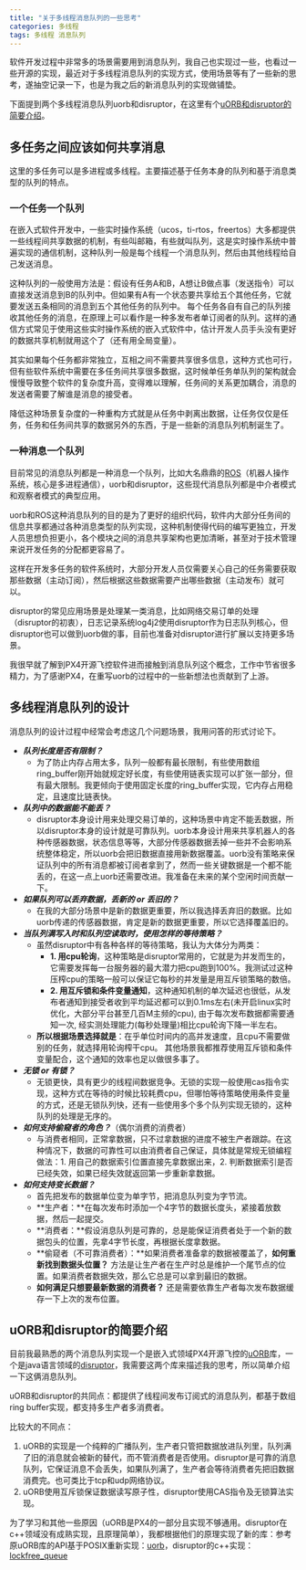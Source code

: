 ```yaml
---
title: "关于多线程消息队列的一些思考"
categories: 多线程
tags: 多线程 消息队列
---
```


软件开发过程中非常多的场景需要用到消息队列，我自己也实现过一些，也看过一些开源的实现，最近对于多线程消息队列的实现方式，使用场景等有了一些新的思考，遂抽空记录一下，也是为我之后的新消息队列的实现做铺垫。

下面提到两个多线程消息队列uorb和disruptor，在这里有个[uORB和disruptor的简要介绍](#uORB和disruptor的简要介绍)。

## 多任务之间应该如何共享消息

这里的多任务可以是多进程或多线程。主要描述基于任务本身的队列和基于消息类型的队列的特点。

### 一个任务一个队列

在嵌入式软件开发中，一些实时操作系统（ucos，ti-rtos，freertos）大多都提供一些线程间共享数据的机制，有些叫邮箱，有些就叫队列，这是实时操作系统中普遍实现的通信机制，这种队列一般是每个线程一个消息队列，然后由其他线程给自己发送消息。

这种队列的一般使用方法是：假设有任务A和B，A想让B做点事（发送指令）可以直接发送消息到B的队列中。但如果有A有一个状态要共享给五个其他任务，它就要发送五条相同的消息到五个其他任务的队列中。 每个任务各自有自己的队列接收其他任务的消息，在原理上可以看作是一种多发布者单订阅者的队列。这样的通信方式常见于使用这些实时操作系统的嵌入式软件中，估计开发人员手头没有更好的数据共享机制就用这个了（还有用全局变量）。

其实如果每个任务都非常独立，互相之间不需要共享很多信息，这种方式也可行，但有些软件系统中需要在多任务间共享很多数据，这时候单任务单队列的架构就会慢慢导致整个软件的复杂度升高，变得难以理解，任务间的关系更加耦合，消息的发送者需要了解谁是消息的接受者。

降低这种场景复杂度的一种重构方式就是从任务中剥离出数据，让任务仅仅是任务，任务和任务间共享的数据另外的东西，于是一些新的消息队列机制诞生了。

### 一种消息一个队列

目前常见的消息队列都是一种消息一个队列，比如大名鼎鼎的[ROS](https://www.ros.org/about-ros/)（机器人操作系统，核心是多进程通信），uorb和disruptor，这些现代消息队列都是中介者模式和观察者模式的典型应用。

uorb和ROS这种消息队列的目的是为了更好的组织代码，软件内大部分任务间的信息共享都通过各种消息类型的队列实现，这种机制使得代码的编写更独立，开发人员思想负担更小，各个模块之间的消息共享架构也更加清晰，甚至对于技术管理来说开发任务的分配都更容易了。

这样在开发多任务的软件系统时，大部分开发人员仅需要关心自己的任务需要获取那些数据（主动订阅），然后根据这些数据需要产出哪些数据（主动发布）就可以。

disruptor的常见应用场景是处理某一类消息，比如网络交易订单的处理（disruptor的初衷），日志记录系统log4j2使用disruptor作为日志队列核心，但disruptor也可以做到uorb做的事，目前也准备对disruptor进行扩展以支持更多场景。

我很早就了解到PX4开源飞控软件进而接触到消息队列这个概念，工作中节省很多精力，为了感谢PX4，在重写uorb的过程中的一些新想法也贡献到了上游。

## 多线程消息队列的设计

消息队列的设计过程中经常会考虑这几个问题场景，我用问答的形式讨论下。

* ***队列长度是否有限制？*** 
  * 为了防止内存占用太多，队列一般都有最长限制，有些使用数组ring_buffer刚开始就规定好长度，有些使用链表实现可以扩张一部分，但有最大限制。我更倾向于使用固定长度的ring_buffer实现，它内存占用稳定，且速度比链表快。
* ***队列中的数据能不能丢？*** 
  * disruptor本身设计用来处理交易订单的，这种场景中肯定不能丢数据，所以disruptor本身的设计就是可靠队列。uorb本身设计用来共享机器人的各种传感器数据，状态信息等等，大部分传感器数据丢掉一些并不会影响系统整体稳定，所以uorb会把旧数据直接用新数据覆盖。uorb没有策略来保证队列中的所有消息都被订阅者拿到了，然而一些关键数据是一个都不能丢的，在这一点上uorb还需要改进。我准备在未来的某个空闲时间贡献一下。
* ***如果队列可以丢弃数据，丢新的 or 丢旧的？*** 
  * 在我的大部分场景中是新的数据更重要，所以我选择丢弃旧的数据。比如uorb传递的传感器数据，肯定是新的数据更重要，所以它选择覆盖旧的。
* ***当队列满写入时和队列空读取时，使用怎样的等待策略？*** 
  * 虽然disruptor中有各种各样的等待策略，我认为大体分为两类：
    * **1. 用cpu轮询**，这种策略是disruptor常用的，它就是为并发而生的，它需要发挥每一台服务器的最大潜力把cpu跑到100%。我测试过这种压榨cpu的策略一般可以保证它每秒的并发量是用互斥锁策略的数倍。
    *  **2. 用互斥锁和条件变量通知**，这种通知机制的单次延迟也很低，从发布者通知到接受者收到平均延迟都可以到0.1ms左右(未开启linux实时优化，大部分平台甚至几百M主频的cpu), 由于每次发布数据都需要通知一次, 经实测处理能力(每秒处理量)相比cpu轮询下降一半左右。  
  * **所以根据场景选择就是**：在乎单位时间内的高并发速度，且cpu不需要做别的任务，就选择用轮询榨干cpu。   其他场景我都推荐使用互斥锁和条件变量配合，这个通知的效率也足以做很多事了。
* ***无锁 or 有锁？*** 
  * 无锁更快，具有更少的线程间数据竞争。无锁的实现一般使用cas指令实现，这种方式在等待的时候比较耗费cpu，但哪怕等待策略使用条件变量的方式，还是无锁队列快，还有一些使用多个多个队列实现无锁的，这种队列的处理是无序的。
* ***如何支持偷窥者的角色？***（偶尔消费的消费者）
  * 与消费者相同，正常拿数据，只不过拿数据的进度不被生产者跟踪。在这种情况下，数据的可靠性可以由消费者自己保证，具体就是常规无锁编程做法：1. 用自己的数据索引位置直接先拿数据出来，2. 判断数据索引是否已经失效，如果已经失效就返回第一步重新拿数据。
* ***如何支持变长数据？*** 
  * 首先把发布的数据单位变为单字节，把消息队列变为字节流。
  * **生产者：**在每次发布时添加一个4字节的数据长度头，紧接着放数据，然后一起提交。
  * **消费者：**假设消息队列是可靠的，总是能保证消费者处于一个新的数据包头的位置，先拿4字节长度，再根据长度拿数据。
  * **偷窥者（不可靠消费者）：**如果消费者准备拿的数据被覆盖了，**如何重新找到数据头位置？** 方法是让生产者在生产时总是维护一个尾节点的位置。如果消费者数据失效，那么它总是可以拿到最旧的数据。
  * **如何满足只想要最新数据的消费者？** 还是需要依靠生产者每次发布数据缓存一下上次的发布位置。

## uORB和disruptor的简要介绍

目前我最熟悉的两个消息队列实现一个是嵌入式领域PX4开源飞控的[uORB](https://github.com/PX4/PX4-Autopilot/tree/v1.12.0/platforms/common/uORB)库，一个是java语言领域的[disruptor](https://github.com/LMAX-Exchange/disruptor)，我需要这两个库来描述我的思考，所以简单介绍一下这俩消息队列。

uORB和disruptor的共同点：都提供了线程间发布订阅式的消息队列，都基于数组ring buffer实现，都支持多生产者多消费者。

比较大的不同点：

1. uORB的实现是一个纯粹的广播队列，生产者只管把数据放进队列里，队列满了旧的消息就会被新的替代，而不管消费者是否使用。disruptor是可靠的消息队列，它保证消息不会丢失，如果队列满了，生产者会等待消费者先把旧数据消费完。也可类比于tcp和udp网络协议。
2. uORB使用互斥锁保证数据读写原子性，disruptor使用CAS指令及无锁算法实现。

为了学习和其他一些原因（uORB是PX4的一部分且实现不够通用。disruptor在c++领域没有成熟实现，且原理简单），我都根据他们的原理实现了新的库：参考原uORB库的API基于POSIX重新实现：[uorb](https://github.com/ShawnFeng0/uorb)，disruptor的c++实现：[lockfree_queue](https://github.com/ShawnFeng0/lockfree_queue)
